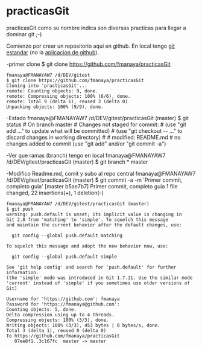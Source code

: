 practicasGit
============

practicasGit como su nombre indica son diversas practicas para llegar a dominar git ;-)



Comienzo por crear un repositorio aqui en github. En local tengo [git estandar](http://git-scm.com/) (no la [aplicacion de github](http://windows.github.com/)).



-primer clone
	$ git clone https://github.com/fmanaya/practicasGit
	
	
	fmanaya@FMANAYAW7 /d/DEV/gitest
	$ git clone https://github.com/fmanaya/practicasGit
	Cloning into 'practicasGit'...
	remote: Counting objects: 9, done.
	remote: Compressing objects: 100% (6/6), done.
	remote: Total 9 (delta 1), reused 3 (delta 0)
	Unpacking objects: 100% (9/9), done.

-Estado
	fmanaya@FMANAYAW7 /d/DEV/gitest/practicasGit (master)
	$ git status
	# On branch master
	# Changes not staged for commit:
	#   (use "git add <file>..." to update what will be committed)
	#   (use "git checkout -- <file>..." to discard changes in working directory)
	#
	#       modified:   README.md
	#
	no changes added to commit (use "git add" and/or "git commit -a")
	
-Ver que ramas (branch) tengo en local
	fmanaya@FMANAYAW7 /d/DEV/gitest/practicasGit (master)
	$ git branch
	* master

-Modifico Readme.md, comit y subo al repo central
	fmanaya@FMANAYAW7 /d/DEV/gitest/practicasGit (master)
	$ git commit -a -m 'Primer commit, completo guia'
	[master b5ae7b7] Primer commit, completo guia
	 1 file changed, 22 insertions(+), 1 deletion(-)


	fmanaya@FMANAYAW7 /d/DEV/gitest/practicasGit (master)
	$ git push
	warning: push.default is unset; its implicit value is changing in
	Git 2.0 from 'matching' to 'simple'. To squelch this message
	and maintain the current behavior after the default changes, use:

	  git config --global push.default matching

	To squelch this message and adopt the new behavior now, use:

	  git config --global push.default simple

	See 'git help config' and search for 'push.default' for further information.
	(the 'simple' mode was introduced in Git 1.7.11. Use the similar mode
	'current' instead of 'simple' if you sometimes use older versions of Git)

	Username for 'https://github.com': fmanaya
	Password for 'https://fmanaya@github.com':
	Counting objects: 5, done.
	Delta compression using up to 4 threads.
	Compressing objects: 100% (3/3), done.
	Writing objects: 100% (3/3), 453 bytes | 0 bytes/s, done.
	Total 3 (delta 1), reused 0 (delta 0)
	To https://github.com/fmanaya/practicasGit
	   07ee8f1..3c167fc  master -> master



